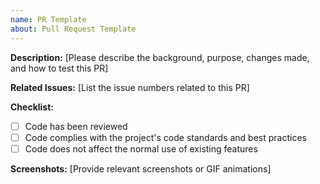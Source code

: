 ```yaml
---
name: PR Template
about: Pull Request Template
---
```

**Description:** [Please describe the background, purpose, changes made, and how to test this PR]

**Related Issues:** [List the issue numbers related to this PR]

**Checklist:**

- [ ]  Code has been reviewed
- [ ]  Code complies with the project's code standards and best practices
- [ ]  Code does not affect the normal use of existing features

**Screenshots:** [Provide relevant screenshots or GIF animations]
